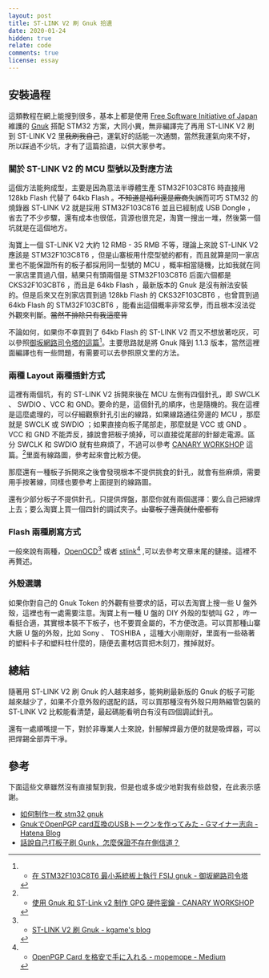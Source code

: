 ```yaml
---
layout: post
title: ST-LINK V2 刷 Gnuk 拾遺
date: 2020-01-24
hidden: true
relate: code
comments: true
license: essay
---
```


## 安裝過程

這類教程在網上能搜到很多，基本上都是使用 [Free Software Initiative of Japan](http://www.fsij.org) 維護的 [Gnuk](http://www.fsij.org/category/gnuk.html) 搭配 STM32 方案，大同小異，無非編譯完了再用 ST-LINK V2 刷到 ST-LINK V2 里<del class="block" title="你知道的太多了" datetime="20200124" ontouchstart=''>我刷我自己</del>，運氣好的話能一次通關，當然我運氣向來不好，所以踩過不少坑，才有了這篇拾遺，以供大家參考。  

### 關於 ST-LINK V2 的 MCU 型號以及對應方法

這個方法能夠成型，主要是因為意法半導體生產 STM32F103C8T6 時直接用 128kb Flash 代替了 64kb Flash 。<del class="block" title="你知道的太多了" datetime="20200124" ontouchstart=''>不知道是福利還是廠商失誤</del>而可巧 STM32 的燒錄器 ST-LINK V2 就是採用 STM32F103C8T6 並且已經制成 USB Dongle ，省去了不少步驟，還有成本也很低，貨源也很充足，淘寶一搜出一堆，然後第一個坑就是在這個地方。  

淘寶上一個 ST-LINK V2 大約 12 RMB - 35 RMB 不等，理論上來說 ST-LINK V2 應該是 STM32F103C8T6 ，但是山寨板用什麼型號的都有，而且就算是同一家店里也不能保證所有的板子都採用同一型號的 MCU ，概率相當隨機，比如我就在同一家店里買過八個，結果只有頭兩個是 STM32F103C8T6 后面六個都是 CKS32F103CBT6 ，而且是 64kb Flash ，最新版本的 Gnuk 是沒有辦法安裝的。但是后來又在別家店買到過 128kb Flash 的 CKS32F103CBT6 ，也曾買到過 64kb Flash 的 STM32F103CBT6 ，能看出這個概率非常玄學，而且根本沒法從外觀來判斷。<del class="block" title="你知道的太多了" datetime="20200124" ontouchstart=''>當然不排除只有我這麼背</del>  

不論如何，如果你不幸買到了 64kb Flash 的 ST-LINK V2 而又不想放著吃灰，可以參照[御坂網路司令塔的這篇](https://blog.misaka4e21.science/gnuk-stm32f103-minimum-system/)[^1]。主要思路就是將 Gnuk 降到 1.1.3 版本，當然這裡面編譯也有一些問題，有需要可以去參照原文里的方法。  

### 兩種 Layout 兩種插針方式

這裡有兩個坑，有的 ST-LINK V2 拆開來後在 MCU 左側有四個針孔，即 SWCLK 、 SWDIO 、VCC 和 GND。要命的是，這個針孔的順序，也是隨機的。我在這裡是這麼處理的，可以仔細觀察針孔引出的線路，如果線路通往旁邊的 MCU ，那麼就是 SWCLK 或 SWDIO ；如果直接向板子尾部走，那麼就是 VCC 或 GND 。VCC 和 GND 不能弄反，據說會把板子燒掉，可以直接從尾部的針腳走電源。區分 SWCLK 和 SWDIO 就有些麻煩了，不過可以參考 [CANARY WORKSHOP](https://dyn.im/2019/05/27/DIY-GPG-Smartcard-with-Gnuk/) 這篇。[^4]里面有線路圖，參考起來會比較方便。  

那麼還有一種板子拆開來之後會發現根本不提供挑食的針孔，就會有些麻煩，需要用手按著線，同樣也要參考上面提到的線路圖。  

還有少部分板子不提供針孔，只提供焊盤，那麼你就有兩個選擇：要么自己把線焊上去；要么淘寶上買一個四針的調試夾子。<del class="block" title="你知道的太多了" datetime="20200124" ontouchstart=''>山寨板子還真就什麼都有</del>  

### Flash 兩種刷寫方式

一般來說有兩種，[OpenOCD](http://openocd.org/)[^2] 或者 [stlink](https://github.com/texane/stlink)[^3] ,可以去參考文章末尾的鏈接。這裡不再贅述。  

### 外殼選購

如果你對自己的 Gnuk Token 的外觀有些要求的話，可以去淘寶上搜一些 U 盤外殼，這裡也有一處需要注意。淘寶上有一種 U 盤的 DIY 外殼的型號叫 G2 ，咋一看挺合適，其實根本裝不下板子，也不要買金屬的，不方便改造。可以買那種山寨大廠 U 盤的外殼，比如 Sony 、 TOSHIBA ，這種大小剛剛好，里面有一些硌著的塑料卡子和塑料柱什麼的，隨便去畫材店買把木刻刀，推掉就好。  

## 總結

隨著用 ST-LINK V2 刷 Gnuk 的人越來越多，能夠刷最新版的 Gnuk 的板子可能越來越少了，如果不介意外殼的選配的話，可以買那種沒有外殼只用熱縮管包裝的 ST-LINK V2 比較能看清楚，最起碼能看明白有沒有四個調試針孔。  

還有一處順嘴提一下，對於非專業人士來說，針腳解焊最方便的就是吸焊器，可以把焊錫全部弄干凈。  

## 參考

[^1]:- [在 STM32F103C8T6 最小系統板上執行 FSIJ gnuk - 御坂網路司令塔](https://blog.misaka4e21.science/gnuk-stm32f103-minimum-system/)
[^2]:- [ST-LINK V2 刷 Gnuk - kgame's blog](https://kgame.tw/gnupg/stm32-gnuk/)
[^3]:- [OpenPGP Card を格安で手に入れる - mopemope - Medium](https://medium.com/@mopemope/openpgp-card-を格安で手に入れる-e84753ac1dc5)
[^4]:- [使用 Gnuk 和 ST-Link v2 制作 GPG 硬件密鑰 - CANARY WORKSHOP](https://dyn.im/2019/05/27/DIY-GPG-Smartcard-with-Gnuk/)

下面這些文章雖然沒有直接幫到我，但是也或多或少地對我有些啟發，在此表示感謝。  

- [如何制作一枚 stm32 gnuk](https://webcache.googleusercontent.com/search?q=cache:66132GLrkiAJ:https://kunagisa.moe/index.php/2019/05/+&cd=36&hl=zh-CN&ct=clnk&gl=ar&lr=lang_zh-CN%7Clang_ja)
- [GnukでOpenPGP card互換のUSBトークンを作ってみた - Gマイナー志向 - Hatena Blog](https://matsuu.hatenablog.com/entry/20101112/1289587685)
- [話說自己打板子刷 Gunk，怎麼保證不存在側信道？](https://cybre.space/@tjm/101683245684947764)